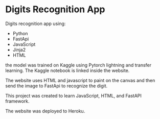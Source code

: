 # Digits Recognition App

Digits recognition app using:

* Python
* FastApi
* JavaScript
* Jinja2
* HTML

the model was trained on Kaggle using Pytorch lightning and transfer learning. The Kaggle notebook is linked inside the website.

The website uses HTML and javascript to paint on the canvas and then send the image to FastApi to recognize the digit.

This project was created to learn JavaScript, HTML, and FastAPI framework.

The website was deployed to Heroku.